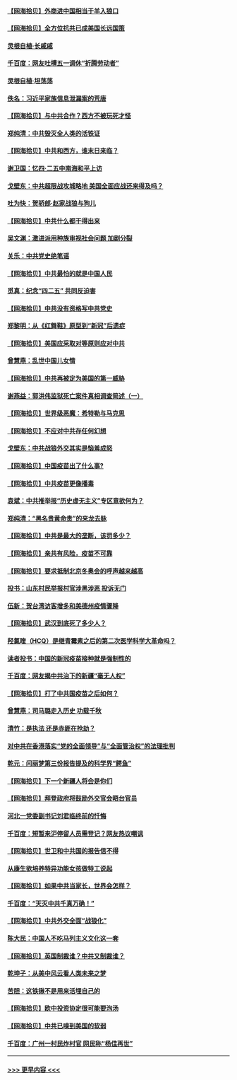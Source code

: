 #### [【网海拾贝】外商进中国相当于羊入狼口](../pages/nsc993/n12908274.md?t=04280752) 
#### [【网海拾贝】全方位抗共已成美国长远国策](../pages/nsc993/n12906878.md?t=04280752) 
#### [灵根自植‧长戚戚](../pages/nsc993/n12905585.md?t=04280752) 
#### [千百度：网友吐槽五一调休“折腾劳动者”](../pages/nsc993/n12905934.md?t=04280752) 
#### [灵根自植‧坦荡荡](../pages/nsc993/n12905562.md?t=04280752) 
#### [佚名：习近平家族信息泄漏案的荒唐](../pages/nsc993/n12904705.md?t=04280752) 
#### [【网海拾贝】与中共合作？西方不被玩死才怪](../pages/nsc993/n12903873.md?t=04280752) 
#### [郑纯清：中共毁灭全人类的活铁证](../pages/nsc993/n12903785.md?t=04280752) 
#### [【网海拾贝】中共和西方，谁末日来临？](../pages/nsc993/n12903482.md?t=04280752) 
#### [谢卫国：忆四‧二五中南海和平上访](../pages/nsc993/n12902192.md?t=04280752) 
#### [戈壁东：中共超限战攻城略地 美国全面应战还来得及吗？](../pages/nsc993/n12902297.md?t=04280752) 
#### [吐为快：贺骄郎‧赵家战狼与狗儿](../pages/nsc993/n12902280.md?t=04280752) 
#### [【网海拾贝】中共什么都干得出来](../pages/nsc993/n12897500.md?t=04280752) 
#### [吴文渊：激进派用种族审视社会问题 加剧分裂](../pages/nsc993/n12893881.md?t=04280752) 
#### [关乐：中共党史绝笔谣](../pages/nsc993/n12897270.md?t=04280752) 
#### [【网海拾贝】中共最怕的就是中国人民](../pages/nsc993/n12894705.md?t=04280752) 
#### [觅真：纪念“四二五” 共同反迫害](../pages/nsc993/n12894553.md?t=04280752) 
#### [【网海拾贝】中共没有资格写中共党史](../pages/nsc993/n12892231.md?t=04280752) 
#### [郑黎明：从《红舞鞋》原型到“新冠”后遗症](../pages/nsc993/n12890469.md?t=04280752) 
#### [【网海拾贝】美国应采取对等原则应对中共](../pages/nsc993/n12889176.md?t=04280752) 
#### [曾慧燕：乱世中国儿女情](../pages/nsc993/n12887931.md?t=04280752) 
#### [【网海拾贝】中共再被定为美国的第一威胁](../pages/nsc993/n12887580.md?t=04280752) 
#### [谢燕益：郭洪伟监狱死亡案件真相调查简述（一）](../pages/nsc993/n12885648.md?t=04280752) 
#### [【网海拾贝】世界级恶魔：希特勒与马克思](../pages/nsc993/n12884062.md?t=04280752) 
#### [【网海拾贝】不应对中共存任何幻想](../pages/nsc993/n12881460.md?t=04280752) 
#### [戈壁东：中共战狼外交其实是恼羞成怒](../pages/nsc993/n12880392.md?t=04280752) 
#### [【网海拾贝】中国疫苗出了什么事?](../pages/nsc993/n12879124.md?t=04280752) 
#### [【网海拾贝】中共疫苗更像播毒](../pages/nsc993/n12876631.md?t=04280752) 
#### [袁斌：中共推举报“历史虚无主义”专区意欲何为？](../pages/nsc993/n12876530.md?t=04280752) 
#### [郑纯清：“黑名贵黄命贵”的来龙去脉](../pages/nsc993/n12875589.md?t=04280752) 
#### [【网海拾贝】中共是最大的垄断，该罚多少？](../pages/nsc993/n12874006.md?t=04280752) 
#### [【网海拾贝】亲共有风险，疫苗不可靠](../pages/nsc993/n12872224.md?t=04280752) 
#### [【网海拾贝】要求抵制北京冬奥会的呼声越来越高](../pages/nsc993/n12868962.md?t=04280752) 
#### [投书：山东村民举报村官涉黑涉恶 投诉无门](../pages/nsc993/n12869726.md?t=04280752) 
#### [伍新：贺台湾访客增多和美德州疫情骤降](../pages/nsc993/n12865651.md?t=04280752) 
#### [【网海拾贝】武汉到底死了多少人？](../pages/nsc993/n12863707.md?t=04280752) 
#### [羟氯喹（HCQ）是继青霉素之后的第二次医学科学大革命吗？](../pages/nsc993/n12638564.md?t=04280752) 
#### [读者投书：中国的新冠疫苗接种就是强制性的](../pages/nsc993/n12859932.md?t=04280752) 
#### [千百度：网友揭中共治下的新疆“毫无人权”](../pages/nsc993/n12858385.md?t=04280752) 
#### [【网海拾贝】打了中共国疫苗之后如何？](../pages/nsc993/n12857866.md?t=04280752) 
#### [曾慧燕：司马璐走入历史 功载千秋](../pages/nsc993/n12856996.md?t=04280752) 
#### [清竹：是执法 还是赤匪在抢劫？](../pages/nsc993/n12856952.md?t=04280752) 
#### [对中共在香港落实“党的全面领导”与“全面管治权”的法理批判](../pages/nsc993/n12856929.md?t=04280752) 
#### [乾元：闫丽梦第三份报告提及的科学界“鳄鱼”](../pages/nsc993/n12855985.md?t=04280752) 
#### [【网海拾贝】下一个新疆人将会是你们](../pages/nsc993/n12855864.md?t=04280752) 
#### [【网海拾贝】拜登政府将鼓励外交官会晤台官员](../pages/nsc993/n12853615.md?t=04280752) 
#### [河北一党委副书记刘君临终前的忏悔](../pages/nsc993/n12849420.md?t=04280752) 
#### [千百度：短暂来沪停留人员需登记？网友热议嘲讽](../pages/nsc993/n12853497.md?t=04280752) 
#### [【网海拾贝】世卫和中共国的报告信不得](../pages/nsc993/n12850902.md?t=04280752) 
#### [从康生欲培养特异功能女孩做特工说起](../pages/nsc993/n12849289.md?t=04280752) 
#### [【网海拾贝】如果中共当家长，世界会怎样？](../pages/nsc993/n12848436.md?t=04280752) 
#### [千百度：“天灭中共千真万确！”](../pages/nsc993/n12845659.md?t=04280752) 
#### [【网海拾贝】中共外交全面“战狼化”](../pages/nsc993/n12845607.md?t=04280752) 
#### [陈大民：中国人不吃马列主义文化这一套](../pages/nsc993/n12842496.md?t=04280752) 
#### [【网海拾贝】英国制裁谁？中共又制裁谁？](../pages/nsc993/n12840909.md?t=04280752) 
#### [乾坤子：从美中风云看人类未来之梦](../pages/nsc993/n12840590.md?t=04280752) 
#### [苦胆：这铁锹不是用来活埋自己的](../pages/nsc993/n12839512.md?t=04280752) 
#### [【网海拾贝】欧中投资协定很可能要泡汤](../pages/nsc993/n12835122.md?t=04280752) 
#### [【网海拾贝】中共已嗅到美国的软弱](../pages/nsc993/n12832411.md?t=04280752) 
#### [千百度：广州一村民炸村官 网民称“杨佳再世”](../pages/nsc993/n12832380.md?t=04280752) 

----
#### [ >>> 更早内容 <<< ](../indexes/nsc993-earlier.md)
